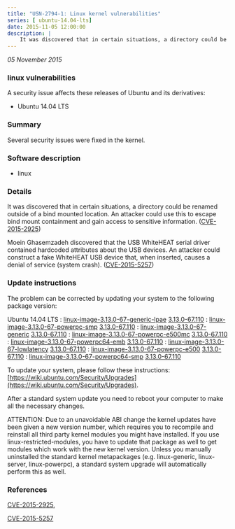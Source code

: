 ```yaml
---
title: "USN-2794-1: Linux kernel vulnerabilities"
series: [ ubuntu-14.04-lts]
date: 2015-11-05 12:00:00
description: |
    It was discovered that in certain situations, a directory could be renamed outside of a bind mounted location. An attacker could use this to escape bind mount containment and gain access to sensitive information. ([CVE-2015-2925](http://people.ubuntu.com/~ubuntu-security/cve/CVE-2015-2925))
--- 
```

 
 

*05 November 2015*

### linux vulnerabilities

A security issue affects these releases of Ubuntu and its derivatives:

* Ubuntu 14.04 LTS

### Summary

Several security issues were fixed in the kernel. 

### Software description

* linux 

### Details

It was discovered that in certain situations, a directory could be renamed outside of a bind mounted location. An attacker could use this to escape bind mount containment and gain access to sensitive information. ([CVE-2015-2925](http://people.ubuntu.com/~ubuntu-security/cve/CVE-2015-2925))

Moein Ghasemzadeh discovered that the USB WhiteHEAT serial driver contained hardcoded attributes about the USB devices. An attacker could construct a fake WhiteHEAT USB device that, when inserted, causes a denial of service (system crash). ([CVE-2015-5257](http://people.ubuntu.com/~ubuntu-security/cve/CVE-2015-5257)) 

### Update instructions

The problem can be corrected by updating your system to the following package version:

Ubuntu 14.04 LTS
 : [linux-image-3.13.0-67-generic-lpae](https://launchpad.net/ubuntu/+source/linux) <span> [3.13.0-67.110](https://launchpad.net/ubuntu/+source/linux/3.13.0-67.110) </span> 
 : [linux-image-3.13.0-67-powerpc-smp](https://launchpad.net/ubuntu/+source/linux) <span> [3.13.0-67.110](https://launchpad.net/ubuntu/+source/linux/3.13.0-67.110) </span> 
 : [linux-image-3.13.0-67-generic](https://launchpad.net/ubuntu/+source/linux) <span> [3.13.0-67.110](https://launchpad.net/ubuntu/+source/linux/3.13.0-67.110) </span> 
 : [linux-image-3.13.0-67-powerpc-e500mc](https://launchpad.net/ubuntu/+source/linux) <span> [3.13.0-67.110](https://launchpad.net/ubuntu/+source/linux/3.13.0-67.110) </span> 
 : [linux-image-3.13.0-67-powerpc64-emb](https://launchpad.net/ubuntu/+source/linux) <span> [3.13.0-67.110](https://launchpad.net/ubuntu/+source/linux/3.13.0-67.110) </span> 
 : [linux-image-3.13.0-67-lowlatency](https://launchpad.net/ubuntu/+source/linux) <span> [3.13.0-67.110](https://launchpad.net/ubuntu/+source/linux/3.13.0-67.110) </span> 
 : [linux-image-3.13.0-67-powerpc-e500](https://launchpad.net/ubuntu/+source/linux) <span> [3.13.0-67.110](https://launchpad.net/ubuntu/+source/linux/3.13.0-67.110) </span> 
 : [linux-image-3.13.0-67-powerpc64-smp](https://launchpad.net/ubuntu/+source/linux) <span> [3.13.0-67.110](https://launchpad.net/ubuntu/+source/linux/3.13.0-67.110) </span> 

To update your system, please follow these instructions: [https://wiki.ubuntu.com/Security/Upgrades](https://wiki.ubuntu.com/Security/Upgrades).

After a standard system update you need to reboot your computer to make all the necessary changes.

ATTENTION: Due to an unavoidable ABI change the kernel updates have been given a new version number, which requires you to recompile and reinstall all third party kernel modules you might have installed. If you use linux-restricted-modules, you have to update that package as well to get modules which work with the new kernel version. Unless you manually uninstalled the standard kernel metapackages (e.g. linux-generic, linux-server, linux-powerpc), a standard system upgrade will automatically perform this as well. 

### References

 
 [CVE-2015-2925](http://people.ubuntu.com/~ubuntu-security/cve/CVE-2015-2925), 

 [CVE-2015-5257](http://people.ubuntu.com/~ubuntu-security/cve/CVE-2015-5257)
 

